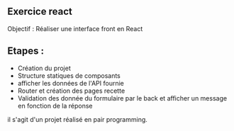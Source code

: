 ## Exercice react

Objectif : Réaliser une interface front en React

## Etapes :

- Création du projet
- Structure statiques de composants
- afficher les données de l'API fournie
- Router et création des pages recette
- Validation des donnée du formulaire par le back et afficher un message en fonction de la réponse


il s'agit d'un projet réalisé en pair programming.
